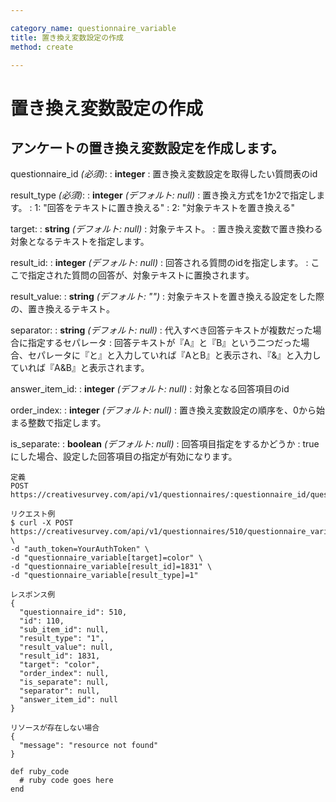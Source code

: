 ```yaml
---

category_name: questionnaire_variable
title: 置き換え変数設定の作成
method: create

---
```


# 置き換え変数設定の作成

## アンケートの置き換え変数設定を作成します。

questionnaire_id _(必須)_:
: __integer__
: 置き換え変数設定を取得したい質問表のid

result_type _(必須)_:
: __integer__ _(デフォルト: null)_
: 置き換え方式を1か2で指定します。
: 1: "回答をテキストに置き換える"
: 2: "対象テキストを置き換える"

target:
: __string__ _(デフォルト: null)_
: 対象テキスト。
: 置き換え変数で置き換わる対象となるテキストを指定します。

result_id:
: __integer__ _(デフォルト: null)_
: 回答される質問のidを指定します。
: ここで指定された質問の回答が、対象テキストに置換されます。

result_value:
: __string__ _(デフォルト: "")_
: 対象テキストを置き換える設定をした際の、置き換えるテキスト。

separator:
: __string__ _(デフォルト: null)_
: 代入すべき回答テキストが複数だった場合に指定するセパレータ
: 回答テキストが『A』と『B』という二つだった場合、セパレータに『と』と入力していれば『AとB』と表示され、『&』と入力していれば『A&B』と表示されます。

answer_item_id:
: __integer__ _(デフォルト: null)_
: 対象となる回答項目のid

order_index:
: __integer__ _(デフォルト: null)_
: 置き換え変数設定の順序を、0から始まる整数で指定します。

is_separate:
: __boolean__ _(デフォルト: null)_
: 回答項目指定をするかどうか
: trueにした場合、設定した回答項目の指定が有効になります。

~~~
定義
POST https://creativesurvey.com/api/v1/questionnaires/:questionnaire_id/questionnaire_variables

リクエスト例
$ curl -X POST https://creativesurvey.com/api/v1/questionnaires/510/questionnaire_variables \
-d "auth_token=YourAuthToken" \
-d "questionnaire_variable[target]=color" \
-d "questionnaire_variable[result_id]=1831" \
-d "questionnaire_variable[result_type]=1"

レスポンス例
{
  "questionnaire_id": 510,
  "id": 110,
  "sub_item_id": null,
  "result_type": "1",
  "result_value": null,
  "result_id": 1831,
  "target": "color",
  "order_index": null,
  "is_separate": null,
  "separator": null,
  "answer_item_id": null
}

リソースが存在しない場合
{
  "message": "resource not found"
}
~~~

~~~
def ruby_code
  # ruby code goes here
end
~~~


